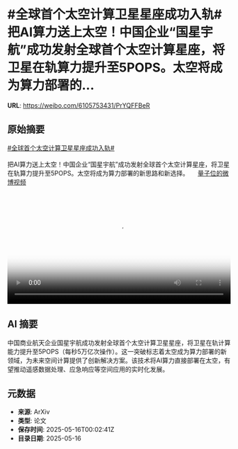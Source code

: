 # #全球首个太空计算卫星星座成功入轨# 把AI算力送上太空！中国企业“国星宇航”成功发射全球首个太空计算星座，将卫星在轨算力提升至5POPS。太空将成为算力部署的...

**URL**: https://weibo.com/6105753431/PrYQFFBeR

## 原始摘要

<a href="https://m.weibo.cn/search?containerid=231522type%3D1%26t%3D10%26q%3D%23%E5%85%A8%E7%90%83%E9%A6%96%E4%B8%AA%E5%A4%AA%E7%A9%BA%E8%AE%A1%E7%AE%97%E5%8D%AB%E6%98%9F%E6%98%9F%E5%BA%A7%E6%88%90%E5%8A%9F%E5%85%A5%E8%BD%A8%23&amp;extparam=%23%E5%85%A8%E7%90%83%E9%A6%96%E4%B8%AA%E5%A4%AA%E7%A9%BA%E8%AE%A1%E7%AE%97%E5%8D%AB%E6%98%9F%E6%98%9F%E5%BA%A7%E6%88%90%E5%8A%9F%E5%85%A5%E8%BD%A8%23" data-hide=""><span class="surl-text">#全球首个太空计算卫星星座成功入轨#</span></a> <br><br>把AI算力送上太空！中国企业“国星宇航”成功发射全球首个太空计算星座，将卫星在轨算力提升至5POPS。太空将成为算力部署的新思路和新选择。 <a href="https://video.weibo.com/show?fid=1034:5166686576508978" data-hide=""><span class="url-icon"><img style="width: 1rem;height: 1rem" src="https://h5.sinaimg.cn/upload/2015/09/25/3/timeline_card_small_video_default.png" referrerpolicy="no-referrer"></span><span class="surl-text">量子位的微博视频</span></a> <br clear="both"><div style="clear: both"></div><video controls="controls" poster="https://tvax1.sinaimg.cn/orj480/006Fd7o3ly1i1giw0aycbj30u01hc0uv.jpg" style="width: 100%"><source src="https://f.video.weibocdn.com/o0/1Ex1dwj0lx08ogPoX6Tu01041200A7f30E010.mp4?label=mp4_720p&amp;template=720x1280.24.0&amp;ori=0&amp;ps=1CwnkDw1GXwCQx&amp;Expires=1747357353&amp;ssig=keHSSkrScg&amp;KID=unistore,video"><source src="https://f.video.weibocdn.com/o0/ZclHQQxhlx08ogPnRYEM01041200lqUH0E010.mp4?label=mp4_hd&amp;template=540x960.24.0&amp;ori=0&amp;ps=1CwnkDw1GXwCQx&amp;Expires=1747357353&amp;ssig=eFlPhd63a8&amp;KID=unistore,video"><source src="https://f.video.weibocdn.com/o0/lZucLP9Tlx08ogPnnuaA01041200boCp0E010.mp4?label=mp4_ld&amp;template=360x640.24.0&amp;ori=0&amp;ps=1CwnkDw1GXwCQx&amp;Expires=1747357353&amp;ssig=ch3UbwOcar&amp;KID=unistore,video"><p>视频无法显示，请前往<a href="https://video.weibo.com/show?fid=1034%3A5166686576508978" target="_blank" rel="noopener noreferrer">微博视频</a>观看。</p></video>

## AI 摘要

中国商业航天企业国星宇航成功发射全球首个太空计算卫星星座，将卫星在轨计算能力提升至5POPS（每秒5万亿次操作）。这一突破标志着太空成为算力部署的新领域，为未来空间计算提供了创新解决方案。该技术将AI算力直接部署在太空，有望推动遥感数据处理、应急响应等空间应用的实时化发展。

## 元数据

- **来源**: ArXiv
- **类型**: 论文
- **保存时间**: 2025-05-16T00:02:41Z
- **目录日期**: 2025-05-16
